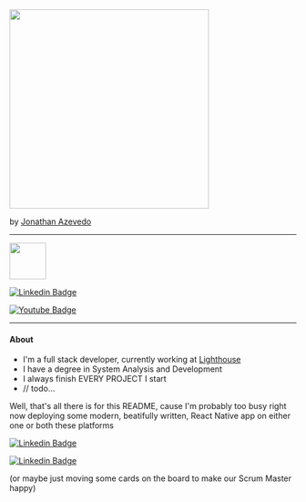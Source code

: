 <img src="https://user-images.githubusercontent.com/25889391/121819110-ca213500-cc61-11eb-8f84-13b763f69a23.png" width="350" />

by [Jonathan Azevedo](https://www.linkedin.com/in/jonathan-azevedo-32078320a/)

____

<a href="https://gustavokuze.com/"><img width="64" src="https://gustavokuze.com/img/logo_preto_vermelho_transparent.png" /></a>

[![Linkedin Badge](https://img.shields.io/badge/LinkedIn-0077B5?style=for-the-badge&logo=linkedin&logoColor=white)](https://www.linkedin.com/in/gustavo-kuze/) 

[![Youtube Badge](https://img.shields.io/badge/YouTube-FF0000?style=for-the-badge&logo=youtube&logoColor=white)](https://www.youtube.com/channel/UCJTBSPHINM15lPd68BzCvXA) 

____

#### About

- I'm a full stack developer, currently working at [Lighthouse](https://lighthouseit.com.br/)
- I have a degree in System Analysis and Development
- I always finish EVERY PROJECT I start
- // todo...

Well, that's all there is for this README, cause I'm probably too busy right now deploying some modern, beatifully written, React Native app on either one or both these platforms

[![Linkedin Badge](https://img.shields.io/badge/Google_Play-414141?style=for-the-badge&logo=google-play&logoColor=white)](https://gustavokuze.com) 

[![Linkedin Badge](https://img.shields.io/badge/App_Store-0D96F6?style=for-the-badge&logo=app-store&logoColor=white)](https://gustavokuze.com) 

(or maybe just moving some cards on the board to make our Scrum Master happy)

